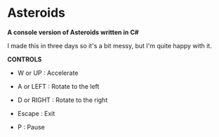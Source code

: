 # Asteroids
**A console version of Asteroids written in C#**

I made this in three days so it's a bit messy, but I'm quite happy with it.


**CONTROLS**

* W or UP    : Accelerate
* A or LEFT  : Rotate to the left
* D or RIGHT : Rotate to the right

* Escape     : Exit
* P          : Pause

